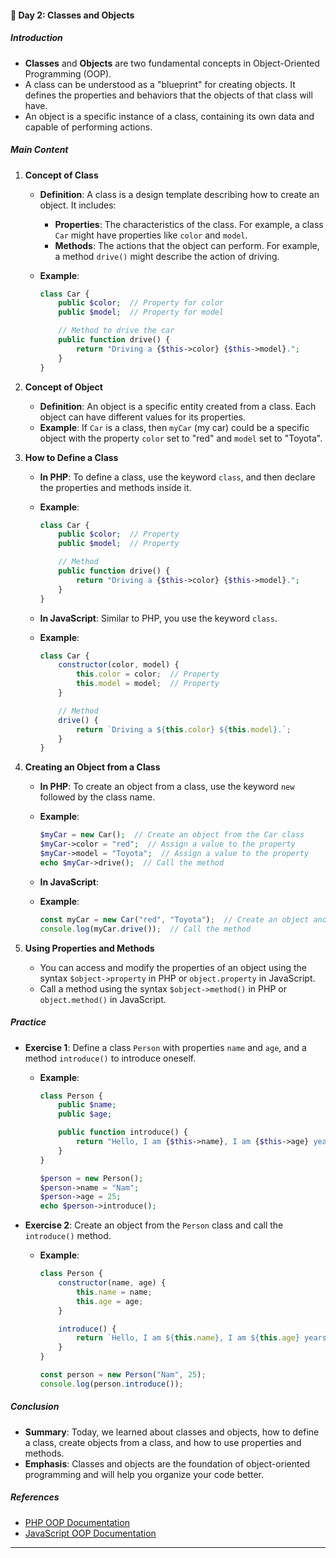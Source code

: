 #### 📔 Day 2: Classes and Objects

##### **Introduction**

- **Classes** and **Objects** are two fundamental concepts in Object-Oriented Programming (OOP).
- A class can be understood as a "blueprint" for creating objects. It defines the properties and behaviors that the objects of that class will have.
- An object is a specific instance of a class, containing its own data and capable of performing actions.

##### **Main Content**

1. **Concept of Class**
   - **Definition**: A class is a design template describing how to create an object. It includes:
     - **Properties**: The characteristics of the class. For example, a class `Car` might have properties like `color` and `model`.
     - **Methods**: The actions that the object can perform. For example, a method `drive()` might describe the action of driving.

   - **Example**:
     ```php
     class Car {
         public $color;  // Property for color
         public $model;  // Property for model

         // Method to drive the car
         public function drive() {
             return "Driving a {$this->color} {$this->model}.";
         }
     }
     ```

2. **Concept of Object**
   - **Definition**: An object is a specific entity created from a class. Each object can have different values for its properties.
   - **Example**: If `Car` is a class, then `myCar` (my car) could be a specific object with the property `color` set to "red" and `model` set to "Toyota".

3. **How to Define a Class**
   - **In PHP**: To define a class, use the keyword `class`, and then declare the properties and methods inside it.
   - **Example**:
     ```php
     class Car {
         public $color;  // Property
         public $model;  // Property

         // Method
         public function drive() {
             return "Driving a {$this->color} {$this->model}.";
         }
     }
     ```

   - **In JavaScript**: Similar to PHP, you use the keyword `class`.
   - **Example**:
     ```javascript
     class Car {
         constructor(color, model) {
             this.color = color;  // Property
             this.model = model;  // Property
         }

         // Method
         drive() {
             return `Driving a ${this.color} ${this.model}.`;
         }
     }
     ```

4. **Creating an Object from a Class**
   - **In PHP**: To create an object from a class, use the keyword `new` followed by the class name.
   - **Example**:
     ```php
     $myCar = new Car();  // Create an object from the Car class
     $myCar->color = "red";  // Assign a value to the property
     $myCar->model = "Toyota";  // Assign a value to the property
     echo $myCar->drive();  // Call the method
     ```

   - **In JavaScript**:
   - **Example**:
     ```javascript
     const myCar = new Car("red", "Toyota");  // Create an object and pass parameters
     console.log(myCar.drive());  // Call the method
     ```

5. **Using Properties and Methods**
   - You can access and modify the properties of an object using the syntax `$object->property` in PHP or `object.property` in JavaScript.
   - Call a method using the syntax `$object->method()` in PHP or `object.method()` in JavaScript.

##### **Practice**

- **Exercise 1**: Define a class `Person` with properties `name` and `age`, and a method `introduce()` to introduce oneself.
  - **Example**:
    ```php
    class Person {
        public $name;
        public $age;

        public function introduce() {
            return "Hello, I am {$this->name}, I am {$this->age} years old.";
        }
    }

    $person = new Person();
    $person->name = "Nam";
    $person->age = 25;
    echo $person->introduce();
    ```

- **Exercise 2**: Create an object from the `Person` class and call the `introduce()` method.
  - **Example**:
    ```javascript
    class Person {
        constructor(name, age) {
            this.name = name;
            this.age = age;
        }

        introduce() {
            return `Hello, I am ${this.name}, I am ${this.age} years old.`;
        }
    }

    const person = new Person("Nam", 25);
    console.log(person.introduce());
    ```

##### **Conclusion**

- **Summary**: Today, we learned about classes and objects, how to define a class, create objects from a class, and how to use properties and methods.
- **Emphasis**: Classes and objects are the foundation of object-oriented programming and will help you organize your code better.

##### **References**

- [PHP OOP Documentation](https://www.php.net/manual/en/language.oop5.php)
- [JavaScript OOP Documentation](https://developer.mozilla.org/en-US/docs/Web/JavaScript/Guide/Objects)

---
